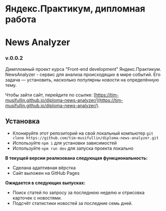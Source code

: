 # Яндекс.Практикум, дипломная работа
# News Analyzer

### v.0.0.2

Димпломный проект курса "Front-end development" Яндекс.Практикум.
NewsAnalyzer - сервис для анализа происходящих в мире событий. Его задача — установить, насколько популярны новости на определённую тему.

Чтобы зайти сайт, перейдите по ссылке: [https://tim-musifullin.github.io/diploma-news-analyzer/](https://tim-musifullin.github.io/diploma-news-analyzer/).

## Установка

* Клонируйте этот репозиторий на свой локальный компьютер
`git clone https://github.com/tim-musifullin/diploma-news-analyzer.git`
* Используйте `npm i` для установки зависимостей
* Используйте `npm run dev` для запуска проекта локально

**В текущей версии реализована следующая функциональность:**

* Сделана адаптивная вёрстка
* Сайт выложен на GitHub Pages

**Ожидается в следующих выпусках:**

* Поиск статей по запросу за последнюю неделю и отрисовка карточек с новостями.
* Подсчёт статистики новостей за последние семь дней.
